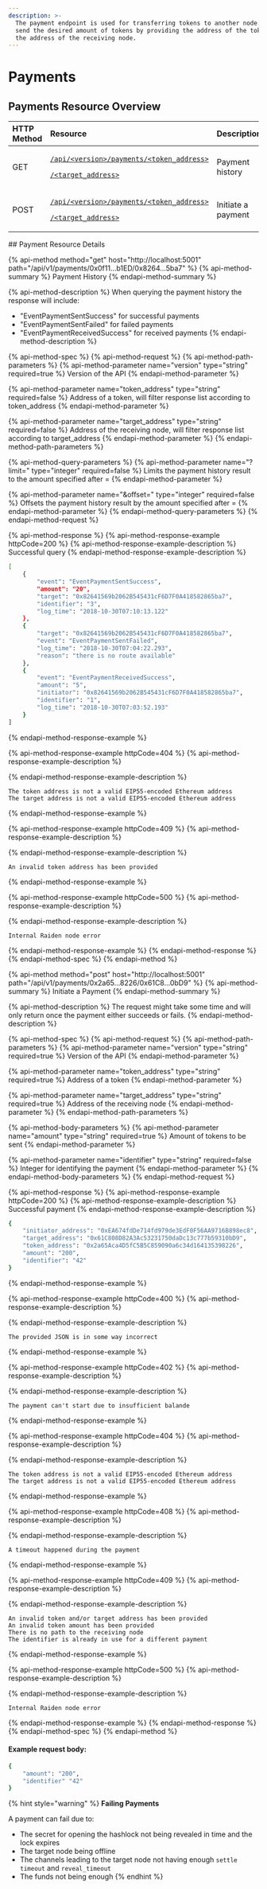 ```yaml
---
description: >-
  The payment endpoint is used for transferring tokens to another node. You can
  send the desired amount of tokens by providing the address of the token and
  the address of the receiving node.
---
```


# Payments

## Payments Resource Overview

<table>
  <thead>
    <tr>
      <th style="text-align:left">HTTP Method</th>
      <th style="text-align:left">Resource</th>
      <th style="text-align:left">Description</th>
    </tr>
  </thead>
  <tbody>
    <tr>
      <td style="text-align:left">GET</td>
      <td style="text-align:left">
        <p><a href="payments.md#payment-history"><code>/api/&lt;version&gt;/payments/&lt;token_address&gt;</code></a>
        </p>
        <p><a href="payments.md#payment-history"><code>/&lt;target_address&gt;</code></a>
        </p>
      </td>
      <td style="text-align:left">Payment history</td>
    </tr>
    <tr>
      <td style="text-align:left">POST</td>
      <td style="text-align:left">
        <p><a href="payments.md#initiate-a-payment"><code>/api/&lt;version&gt;/payments/&lt;token_address&gt;</code></a>
        </p>
        <p><a href="payments.md#initiate-a-payment"><code>/&lt;target_address&gt;</code></a>
        </p>
      </td>
      <td style="text-align:left">Initiate a payment</td>
    </tr>
  </tbody>
</table>## Payment Resource Details

{% api-method method="get" host="http://localhost:5001" path="/api/v1/payments/0x0f11...b1ED/0x8264...5ba7" %}
{% api-method-summary %}
Payment History
{% endapi-method-summary %}

{% api-method-description %}
When querying the payment history the response will include:  
- "EventPaymentSentSuccess" for successful payments  
- "EventPaymentSentFailed" for failed payments  
- "EventPaymentReceivedSuccess" for received payments
{% endapi-method-description %}

{% api-method-spec %}
{% api-method-request %}
{% api-method-path-parameters %}
{% api-method-parameter name="version" type="string" required=true %}
Version of the API
{% endapi-method-parameter %}

{% api-method-parameter name="token\_address" type="string" required=false %}
Address of a token, will filter response list according to token\_address
{% endapi-method-parameter %}

{% api-method-parameter name="target\_address" type="string" required=false %}
Address of the receiving node, will filter response list according to target\_address
{% endapi-method-parameter %}
{% endapi-method-path-parameters %}

{% api-method-query-parameters %}
{% api-method-parameter name="?limit=" type="integer" required=false %}
Limits the payment history result to the amount specified after =
{% endapi-method-parameter %}

{% api-method-parameter name="&offset=" type="integer" required=false %}
Offsets the payment history result by the amount specified after =
{% endapi-method-parameter %}
{% endapi-method-query-parameters %}
{% endapi-method-request %}

{% api-method-response %}
{% api-method-response-example httpCode=200 %}
{% api-method-response-example-description %}
Successful query
{% endapi-method-response-example-description %}

```bash
[
    {
        "event": "EventPaymentSentSuccess",
        "amount": "20",
        "target": "0x82641569b2062B545431cF6D7F0A418582865ba7",
        "identifier": "3",
        "log_time": "2018-10-30T07:10:13.122"
    },
    {
        "target": "0x82641569b2062B545431cF6D7F0A418582865ba7",
        "event": "EventPaymentSentFailed",
        "log_time": "2018-10-30T07:04:22.293",
        "reason": "there is no route available"
    },
    {
        "event": "EventPaymentReceivedSuccess",
        "amount": "5",
        "initiator": "0x82641569b2062B545431cF6D7F0A418582865ba7",
        "identifier": "1",
        "log_time": "2018-10-30T07:03:52.193"
    }
]
```
{% endapi-method-response-example %}

{% api-method-response-example httpCode=404 %}
{% api-method-response-example-description %}

{% endapi-method-response-example-description %}

```
The token address is not a valid EIP55-encoded Ethereum address
The target address is not a valid EIP55-encoded Ethereum address
```
{% endapi-method-response-example %}

{% api-method-response-example httpCode=409 %}
{% api-method-response-example-description %}

{% endapi-method-response-example-description %}

```
An invalid token address has been provided
```
{% endapi-method-response-example %}

{% api-method-response-example httpCode=500 %}
{% api-method-response-example-description %}

{% endapi-method-response-example-description %}

```
Internal Raiden node error
```
{% endapi-method-response-example %}
{% endapi-method-response %}
{% endapi-method-spec %}
{% endapi-method %}

{% api-method method="post" host="http://localhost:5001" path="/api/v1/payments/0x2a65...8226/0x61C8...0bD9" %}
{% api-method-summary %}
Initiate a Payment
{% endapi-method-summary %}

{% api-method-description %}
The request might take some time and will only return once the payment either succeeds or fails.
{% endapi-method-description %}

{% api-method-spec %}
{% api-method-request %}
{% api-method-path-parameters %}
{% api-method-parameter name="version" type="string" required=true %}
Version of the API
{% endapi-method-parameter %}

{% api-method-parameter name="token\_address" type="string" required=true %}
Address of a token
{% endapi-method-parameter %}

{% api-method-parameter name="target\_address" type="string" required=true %}
Address of the receiving node
{% endapi-method-parameter %}
{% endapi-method-path-parameters %}

{% api-method-body-parameters %}
{% api-method-parameter name="amount" type="string" required=true %}
Amount of tokens to be sent
{% endapi-method-parameter %}

{% api-method-parameter name="identifier" type="string" required=false %}
Integer for identifying the payment
{% endapi-method-parameter %}
{% endapi-method-body-parameters %}
{% endapi-method-request %}

{% api-method-response %}
{% api-method-response-example httpCode=200 %}
{% api-method-response-example-description %}
Successful payment
{% endapi-method-response-example-description %}

```bash
{
    "initiator_address": "0xEA674fdDe714fd979de3EdF0F56AA9716B898ec8",
    "target_address": "0x61C808D82A3Ac53231750daDc13c777b59310bD9",
    "token_address": "0x2a65Aca4D5fC5B5C859090a6c34d164135398226",
    "amount": "200",
    "identifier": "42"
}
```
{% endapi-method-response-example %}

{% api-method-response-example httpCode=400 %}
{% api-method-response-example-description %}

{% endapi-method-response-example-description %}

```
The provided JSON is in some way incorrect
```
{% endapi-method-response-example %}

{% api-method-response-example httpCode=402 %}
{% api-method-response-example-description %}

{% endapi-method-response-example-description %}

```
The payment can't start due to insufficient balande
```
{% endapi-method-response-example %}

{% api-method-response-example httpCode=404 %}
{% api-method-response-example-description %}

{% endapi-method-response-example-description %}

```
The token address is not a valid EIP55-encoded Ethereum address
The target address is not a valid EIP55-encoded Ethereum address
```
{% endapi-method-response-example %}

{% api-method-response-example httpCode=408 %}
{% api-method-response-example-description %}

{% endapi-method-response-example-description %}

```
A timeout happened during the payment
```
{% endapi-method-response-example %}

{% api-method-response-example httpCode=409 %}
{% api-method-response-example-description %}

{% endapi-method-response-example-description %}

```
An invalid token and/or target address has been provided
An invalid token amount has been provided
There is no path to the receiving node
The identifier is already in use for a different payment
```
{% endapi-method-response-example %}

{% api-method-response-example httpCode=500 %}
{% api-method-response-example-description %}

{% endapi-method-response-example-description %}

```
Internal Raiden node error
```
{% endapi-method-response-example %}
{% endapi-method-response %}
{% endapi-method-spec %}
{% endapi-method %}

#### Example request body:

```bash
{
    "amount": "200",
    "identifier" "42"
}
```

{% hint style="warning" %}
**Failing Payments**

A payment can fail due to:

* The secret for opening the hashlock not being revealed in time and the lock expires
* The target node being offline
* The channels leading to the target node not having enough `settle timeout` and `reveal_timeout`
* The funds not being enough
{% endhint %}

